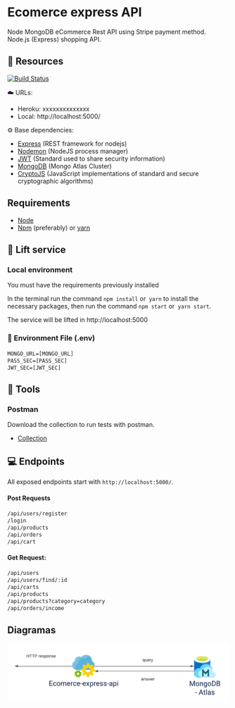 # Ecomerce express API

Node MongoDB eCommerce Rest API using Stripe payment method. Node.js (Express) shopping API.

## 🔨 Resources

[![Build Status](https://drone.segurosfalabella.com/api/badges/segurosfalabella/customer-login-lia-pe-api/status.svg)](https://drone.segurosfalabella.com/segurosfalabella/customer-login-lia-pe-api)

☁️ URLs:

- Heroku: xxxxxxxxxxxxxx
- Local: http://localhost:5000/

⚙️ Base dependencies:

- [Express](https://expressjs.com/) (REST framework for nodejs)
- [Nodemon](https://www.npmjs.com/package/nodemon) (NodeJS process manager)
- [JWT](https://jwt.io/) (Standard used to share security information)
- [MongoDB](https://www.mongodb.com/cloud/atlas) (Mongo Atlas Cluster)
- [CryptoJS](https://cryptojs.gitbook.io/docs/) (JavaScript implementations of standard and secure cryptographic algorithms)

## Requirements

- [Node](https://nodejs.org/)
- [Npm](https://www.npmjs.com/) (preferably) or [yarn](https://yarnpkg.com/)

## 🚀 Lift service

### Local environment

You must have the requirements previously installed

In the terminal run the command `npm install` or` yarn` to install the necessary packages, then run the command `npm start` or` yarn start`.

The service will be lifted in http://localhost:5000

### 🔨 Environment File (.env)

    MONGO_URL=[MONGO_URL]
    PASS_SEC=[PASS_SEC]
    JWT_SEC=[JWT_SEC]

## 🔧 Tools

### Postman
Download the collection to run tests with postman.

- [Collection](https://www.getpostman.com/collections/835823c885146c162e6f)

## 💻 Endpoints
All exposed endpoints start with `http://localhost:5000/`.

#### Post Requests

    /api/users/register
    /login
    /api/products
    /api/orders
    /api/cart

#### Get Request:

    /api/users
    /api/users/find/:id
    /api/carts
    /api/products
    /api/products?category=category
    /api/orders/income

## Diagramas

![Architecture](docs/diagram.png)
    

    
